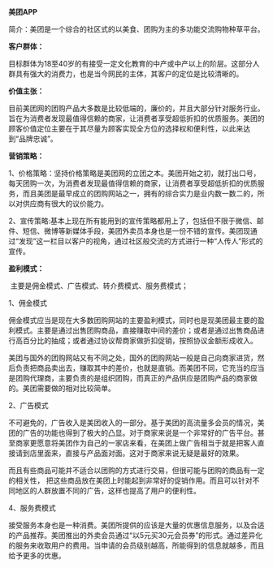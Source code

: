 **美团APP**

简介：美团是一个综合的社区式的以美食、团购为主的多功能交流购物种草平台。

**客户群体：**

​	目标群体为18至40岁的有接受一定文化教育的中产或中产以上的阶层。这部分人群具有强大的消费力，也是当今网民的主体，其客户的定位是比较清晰的。

**价值主张：**

​	目前美团网的团购产品大多数是比较低端的，廉价的，并且大部分针对服务行业。旨在为消费者发现最值得信赖的商家，让消费者享受超低折扣的优质服务。美团的顾客价值定位主要在于其尽量为顾客实现全方位的选择权和便利性，以此来达到“品牌忠诚”。

**营销策略：**

1、价格策略：坚持价格策略是美团网的立团之本。美团开始之初，就打出口号，每天团购一次，为消费者发现最值得信赖的商家，让消费者享受超低折扣的优质服务，而且美团是最早成立的团购网站之一，拥有的综合实力是业内数一数二的，所以对供应商有很大的议价能力。

2、宣传策略:基本上现在所有能用到的宣传策略都用上了，包括但不限于微信、邮件、短信、微博等新媒体手段，美团外卖员本身也是一份不错的宣传。美团现通过“发现”这一栏目以客户的视角，通过社区般交流的方式进行一种“人传人”形式的宣传。

**盈利模式：**

​	主要是佣金模式、广告模式、转介费模式、服务费模式；

1、佣金模式

佣金模式应当是现在大多数团购网站的主要盈利模式，同时也是现美团最主要的盈利模式。主要是通过出售团购商品，直接赚取中间的差价；或者是通过出售商品进行高百分比的抽成；或者通过协议帮商家做折扣促销，按照协议金额形成收入。

美团与国外的团购网站又有不同之处，国外的团购网站一般是自己向商家进货，然后负责把商品卖出去，赚取其中的差价，也就是直销。而美团不同，它充当的应当是团购代理商，主要负责的是组织团购，而真正的产品供应是团购产品的商家做的。美团需要做的相对比较简单。

2、广告模式

不可避免的，广告收入是美团收入的一部分。基于美团的高流量多会员的情况，美团的广告的功能也得到了极大的凸显。对于商家来说是一个非常好的广告平台。甚至商家更愿意将美团作为自己的一家店来看，在美团上做广告相当于就是把客人直接请到店里面来，直接与产品面对面。这对于商家来说无疑是最好的效果。

而且有些商品可能并不适合以团购的方式进行交易，但很可能与团购的商品有一定的相关性， 把这些商品放在美团上时能起到非常好的促销作用。而且可以针对不同地区的人群放置不同的广告，这样也提高了用户的便利性。

4、服务费模式

接受服务本身也是一种消费。美团所提供的应该是大量的优惠信息服务，以及合适的产品推荐。美团推出的外卖会员通过“以5元买30元会员券”的形式。通过差异化的服务来收取用户的费用。当申请的会员级别越高，所能得到的信息就越多，而且给予更多的优惠。